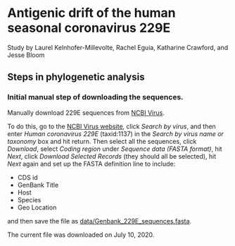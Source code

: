 # Antigenic drift of the human seasonal coronavirus 229E

Study by Laurel Kelnhofer-Millevolte, Rachel Eguia, Katharine Crawford, and Jesse Bloom

## Steps in phylogenetic analysis

### Initial manual step of downloading the sequences.
Manually download 229E sequences from [NCBI Virus](https://www.ncbi.nlm.nih.gov/labs/virus/).

To do this, go to the [NCBI Virus website](https://www.ncbi.nlm.nih.gov/labs/virus/), click *Search by virus*, and then enter *Human coronavirus 229E* (taxid:1137) in the *Search by virus name or taxonomy* box and hit return.
Then select all the sequences, click *Download*, select *Coding region* under *Sequence data (FASTA format)*, hit *Next*, click *Download Selected Records* (they should all be selected), hit *Next* again and set up the FASTA definition line to include:
   - CDS id
   - GenBank Title
   - Host
   - Species
   - Geo Location

and then save the file as [data/Genbank_229E_sequences.fasta](data/Genbank_229E_sequences.fasta).

The current file was downloaded on July 10, 2020.

